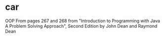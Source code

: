 # car
OOP
From pages 267 and 268 from "Introduction to Programming with Java A Problem Solving Approach", Second Edition by John Dean and Raymond Dean
